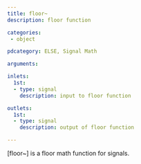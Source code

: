 ```yaml
---
title: floor~
description: floor function

categories:
 - object

pdcategory: ELSE, Signal Math

arguments:

inlets:
  1st:
  - type: signal
    description: input to floor function

outlets:
  1st:
  - type: signal
    description: output of floor function

---
```


[floor~] is a floor math function for signals.

